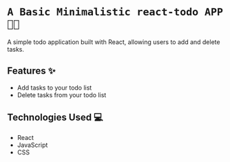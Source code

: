 # `A Basic Minimalistic react-todo APP 📝✅`

A simple todo application built with React, allowing users to add and delete tasks.

## Features ✨

- Add tasks to your todo list
- Delete tasks from your todo list

## Technologies Used 💻

- React
- JavaScript
- CSS